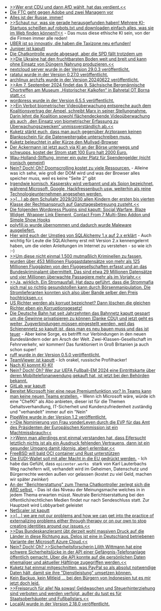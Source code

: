 * [>>Wer erst CDU und dann AfD wählt, hat das verdient.<<](https://blog.fefe.de/?ts=98886e5e)
* [Die FTC geht gegen Adobe und zwei Managern vor](https://blog.fefe.de/?ts=98867069)
* [Alles ist der Russe, immer!](https://blog.fefe.de/?ts=988647d0)
* [>>Schaut nur, was sie gerade herausgefunden haben! Mehrere KI-Startups scheißen auf robots.txt und downloaden einfach alles, was sie im Web finden können!!<<](https://blog.fefe.de/?ts=9886d805) - Das muss diese ethische KI sein, von der die Firmen immer alle reden!
* [UBER ist so innovativ, die haben die Taxizone neu erfunden!](https://blog.fefe.de/?ts=9886d091)
* [Juniper ist kaputt](https://blog.fefe.de/?ts=9887fbc1)
* [Die Chatkontrolle wurde abgesagt, aber die SPD fällt trotzdem um](https://blog.fefe.de/?ts=988788bd)
* [>>Die Ukraine hat den fruchtbarsten Boden weit und breit und kann ohne Einsatz von Düngern Nahrung produzieren.<<](https://blog.fefe.de/?ts=98846fd0)
* [nextcloud server wurde in der Version 29.0.3 veröffentlicht.](https://github.com/nextcloud/server/releases/tag/v29.0.3)
* [ratatui wurde in der Version 0.27.0 veröffentlicht.](https://github.com/ratatui-org/ratatui/releases/tag/v0.27.0)
* [archlinux archzfs wurde in der Version 20240622 veröffentlicht.](https://github.com/stevleibelt/arch-linux-live-cd-iso-with-zfs/releases/tag/20240622)
* [>>Am 7. September 2024 findet das 9. Sächsische Bergmännische Chortreffen am Museum „Historischer Kalkofen“ in Bahretal OT Borna statt.<<](https://knappenverein.de/bergmaennisches-chortreffen-des-slv-in-bahretal/)
* [wordpress wurde in der Version 6.5.5 veröffentlicht.](https://wordpress.org/news/2024/06/wordpress-6-5-5/)
* [>>Ein Verbot biometrischer Videoüberwachung entspreche auch dem Koalitionsvertrag der Ampel, schreibt Marx in seiner Stellungnahme. Darin lehnt die Koalition sowohl flächendeckende Videoüberwachung als auch „den Einsatz von biometrischer Erfassung zu Überwachungszwecken“ unmissverständlich ab.<<](https://netzpolitik.org/2024/anhoerung-im-bundestag-sachverstaendige-fordern-umfassendes-verbot-biometrischer-videoueberwachung/)
* [Kuketz stärkt euch, dass man auch gegenüber Arztpraxen keinen Blankoschein für die Datenweitergabe unterschreiben muss.](https://www.kuketz-blog.de/verweigert-spass-mit-der-einwilligungserklaerung-in-der-arztpraxis/)
* [Kuketz beleuchtet in aller Kürze den Mullvad-Browser](https://www.kuketz-blog.de/mullvad-browser-sichere-und-datenschutzfreundliche-browser-teil-4/)
* [Der Ackermann ist jetzt auch via KI an der Börse unterwegs und schwupps, kostet der Strom statt 100 Euro halt 2000 Euro.](https://blog.fefe.de/?ts=98852558)
* [Wau-Holland-Stiftung, immer ein guter Platz für Spendengelder (nicht ironisch gemeint)](https://blog.fefe.de/?ts=98852324)
* [Nein? Doch! Oh? Doomscrolling kostet zu viele Ressourcen.](https://blog.fefe.de/?ts=9885ed1e) - Alleine was ich sehe, wie groß der DOM wird und was der Browser alles speicher muss, weil es keine "Seite 2" gibt
* [Irgendwie komisch, Kaspersky wird verbannt und als Spion bezeichnet, während Microsoft, Google, Hackfressenbuch usw. weiterhin als reine Technologieunternehmen angesehen werden.](https://www.schneier.com/blog/archives/2024/06/the-us-is-banning-kaspersky.html)
* [>>[...] ab dem Schuljahr 2029/2030 allen Kindern der ersten bis vierten Klasse der Rechtsanspruch auf Ganztagesbetreuung zusteht.<<](https://www.bildung.sachsen.de/blog/index.php/2024/06/26/rechtsanspruch-auf-ganztagesbetreuung/)
* [Die folgenden Wordpress Plugins sind kaputt: Social Warfare, Blaze Widget, Wrapper Link Element, Contact From 7 Multi-Step Addon und Simple Show Hooks](https://www.bleepingcomputer.com/news/security/plugins-on-wordpressorg-backdoored-in-supply-chain-attack/)
* [polyfill.io wurde übernommen und dadurch wurde Maleware ausgeliefert.](https://www.bleepingcomputer.com/news/security/polyfillio-javascript-supply-chain-attack-impacts-over-100k-sites/)
* [Hier wird euch der Umstieg von SQLAlchemy 1.x auf 2.x erklärt](https://improveandrepeat.com/2024/06/python-friday-232-update-sqlalchemy-to-version-2-x/) - Auch wichtig für Leute die SQLAlchemy erst mit Version 2.x kennengelernt haben, um die vielen Anleitungen im Internet zu verstehen - so wie ich :-)
* [>>Um diese nicht einmal 1.500 mutmaßlich Kriminellen zu fassen, wurden über 453 Millionen Fluggastdatensätze von mehr als 125 Millionen Fluggästen von den Fluggesellschaften erfasst und an das Bundeskriminalamt übermittelt. Das sind etwa 29 Millionen Datensätze und vier Millionen überwachte Passagiere mehr als im Vorjahr.<<](https://netzpolitik.org/2024/reisekontrollen-weiterer-anstieg-bei-der-fluggastdatenspeicherung/)
* [>>Ja, wirklich. Ein Stromausfall. Hat dazu geführt, dass die Strommafia sich mal so richtig gesundstoßen kann durch Börsenmanipulation. Die Stromlieferanten konnten sich also über Bande selber den Preis hochtricksen.<<](https://blog.fefe.de/?ts=9883a846)
* [US Richter werden als korrupt bezeichnet? Dann löschen die gleichen Richter eben ein Korruptionsgesetz!](https://blog.fefe.de/?ts=98825d67)
* [Die Deutsche Bahn hat seit Jahrzehnten das Bahnnetz kaputt gespart um die Gewinne privatisieren zu können (Danke CDU) und jetzt geht es weiter, Zugverbindungen müssen eingestellt werden, weil das Schienennetz so kaputt ist, dass man es neu bauen muss und das ist teuer](https://blog.fefe.de/?ts=98825b44) - Aber keine Sorge, es betrifft nur Verbindungen in den neuen Bundesländern oder am Arsch der Welt. Zwei-Klassen-Gesellschaft im Fehnrverkehr, wir kommen! Das funktioniert in Groß Britanien ja auch schon super!
* [ruff wurde in der Version 0.5.0 veröffentlicht.](https://github.com/astral-sh/ruff/releases/tag/0.5.0)
* [TeamViewer ist kaputt](https://blog.fefe.de/?ts=98830ee2) - Ich orakel, russische Profilhacker!
* [Nach KI kommt KI-KI!](https://blog.fefe.de/?ts=98830b69)
* [Nein? Doch! Oh? Wer zur UEFA Fußball-EM 2024 eine Eintrittskarte über deren Mobiltelefonanwendung gekauft hat, ist jetzt bei den Behörden bekannt.](https://blog.fefe.de/?ts=988307b5)
* [GitLab war kaputt](https://www.bleepingcomputer.com/news/security/critical-gitlab-bug-lets-attackers-run-pipelines-as-any-user/)
* [Bereitet Microsoft hier eine neue Premiumfunktion vor? In Teams kann man keine neuen Teams erstellen.](https://www.borncity.com/blog/2024/06/27/neuer-teams-client-keine-neuen-teams-mehr-erstellbar/) - Wenn ich Microsoft wäre, würde ich eine "ChefKI" als Abo anbieten, dieser ist für die Themen Gehaltsverhandlung, IT-Sicherheit und Kundenzufriedenheit zuständig und "verhandelt" immer auf ein "Nein"
* [PipeWire wurde in der Version 1.2 veröffentlicht.](https://www.phoronix.com/news/PipeWire-1.2-Released)
* [>>Die Nominierung von Frau vonderLeyen durch die EVP für das Amt des Präsidenten der Europäischen Kommission ist ein Machtmissbrauch<<](https://martinsonneborn.de/pfizer-gate-vonderleyens-pony-ist-tot-immer-noch/)
* [>>Wenn man aller­dings erst ein­mal ver­stan­den hat, dass Eifer­sucht letzt­lich nichts ist als ein Aus­druck feh­len­den Ver­trau­ens, dann ist ein gesun­der Umgang damit (dor­nig, aber) erlern­bar.<<](https://tuxproject.de/blog/2024/06/liegengebliebenes-vom-28-juni-2024/)
* [FreeBSD will bald OCI container und Rust unterstützen](https://lwn.net/Articles/979935/)
* [Die EUDI-Wallet soll mit aller Macht in die EU gedrückt werden.](https://netzpolitik.org/2024/eudi-wallet-eine-brieftasche-voller-schlupfloecher/) - Ich habe das Gefühl, dass `epicenter.works ` stark von Karl Lauterbachs Weg nacheifern will, verhandelt wird im Geheimen, Datenschutz und Bürgerrechte werden außen vor gelassen (kostet zu viel Geld, machen wir später *zwinker*)
* [An der "Berichterstattung" zum Thema Chatkontroller zerlegt sich die ARD selbst.](https://www.kuketz-blog.de/tagesschaukommentar-zur-chatkontrolle-empoerte-ahnungslosigkeit/) - Das ist das Niveau der Meinungsmache welches in in jedem Thema erwarten müsst. Neutrale Berichtserstattung bei den öffentlich/rechtlichen Medien findet nur nach Sendeschluss statt. Zur Hauptzeit wird Lobbyarbeit geleistet
* [NetScaler ist kaputt](https://www.borncity.com/blog/2024/06/27/bug-in-netscaler-14-1-21-57-und-14-1-25-53/)
* [>>[...] we are not our problems and how we can get into the practice of externalizing problems either through therapy or on our own to stop creating identities around our issues.<<](https://www.restoryatherapy.com/post/you-are-not-your-problems)
* [>>Das Bundeskanzleramt übt derzeit wohl massiven Druck auf die Länder in diese Richtung aus. Delos ist eine in Deutschland betriebenen Variante der Microsoft Azure Cloud.<<](https://www.borncity.com/blog/2024/06/27/it-planungsrat-delos-cloud-vertrge-sollen-heute-geschlossen-werden/)
* [Nein? Doch! Oh? >>Sicherheitsforscherin Lilith Wittmann hat eine schwere Sicherheitslücke in der API einer Gefängnis-Telefonanlage öffentlich gemacht. Über die API konnte auf die persönlichen Daten ehemaliger und aktueller Häftlinge zugegriffen werden.<<](https://www.borncity.com/blog/2024/06/27/sicherheitslcke-in-gefngnis-telefonanlage-legt-sensible-daten-offen/)
* [Kuketz hat einmal mitgeschnitten, was PayPal so als absolut notwendige Daten hält, damit sie ihre "Dienstleistung" umsetzen können.](https://www.kuketz-blog.de/android-diese-metadaten-werden-permanent-von-paypal-gesammelt/)
* [Kein Backup, kein Mitleid ... bei den Bürgern von Indonesien tut es mir jetzt doch leid.](https://blog.fefe.de/?ts=987ed404)
* [>>Freispruch für alle! Na sowas! Geldwaschen und Steuerhinterziehung sind verboten und werden verfolgt, außer du tust es für Staatsoberhäupter und Fußballstars.<<](https://blog.fefe.de/?ts=98813f6d)
* [LocalAI wurde in der Version 2.18.0 veröffentlicht.](https://github.com/mudler/LocalAI/releases/tag/v2.18.0)
